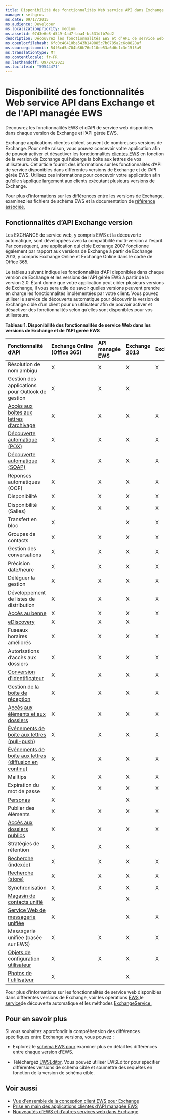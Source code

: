 ```yaml
---
title: Disponibilité des fonctionnalités Web service API dans Exchange et de l'API managée EWS
manager: sethgros
ms.date: 09/17/2015
ms.audience: Developer
ms.localizationpriority: medium
ms.assetid: 07d3e6e8-d549-4ad7-baa4-bc531dfb7dd2
description: Découvrez les fonctionnalités EWS et d’API de service web disponibles dans chaque version de Exchange et l’API gérée EWS.
ms.openlocfilehash: 6fc0c40410be543b149885c7b0785a2c6c8828af
ms.sourcegitcommit: 54f6cd5a704b36b76d110ee53a6d6c1c3e15f5a9
ms.translationtype: MT
ms.contentlocale: fr-FR
ms.lasthandoff: 09/24/2021
ms.locfileid: "59544471"
---
```

# <a name="web-service-api-feature-availability-in-exchange-and-the-ews-managed-api"></a>Disponibilité des fonctionnalités Web service API dans Exchange et de l'API managée EWS

Découvrez les fonctionnalités EWS et d’API de service web disponibles dans chaque version de Exchange et l’API gérée EWS.
  
Exchange applications clientes ciblent souvent de nombreuses versions de Exchange. Pour cette raison, vous pouvez concevoir votre application afin de pouvoir activer et désactiver les fonctionnalités [clientes EWS](ews-client-design-overview-for-exchange.md#EWSFeatures) en fonction de la version de Exchange qui héberge la boîte aux lettres de vos utilisateurs. Cet article fournit des informations sur les fonctionnalités d’API de service disponibles dans différentes versions de Exchange et de l’API gérée EWS. Utilisez ces informations pour concevoir votre application afin qu’elle s’applique largement aux clients exécutant plusieurs versions de Exchange. 
  
Pour plus d’informations sur les différences entre les versions de Exchange, examinez les fichiers de schéma EWS et la documentation de [référence associée.](https://msdn.microsoft.com/library/6c969133-6036-448b-af39-a3caf9917e98%28Office.15%29.aspx)
  
## <a name="api-features-by-exchange-version"></a>Fonctionnalités d’API Exchange version
<a name="bk_apifeatures"> </a>

Les EXCHANGE de service web, y compris EWS et la découverte automatique, sont développées avec la compatibilité multi-version à l’esprit. Par conséquent, une application qui cible Exchange 2007 fonctionne également par rapport aux versions de Exchange à partir de Exchange 2013, y compris Exchange Online et Exchange Online dans le cadre de Office 365. 
  
Le tableau suivant indique les fonctionnalités d’API disponibles dans chaque version de Exchange et les versions de l’API gérée EWS à partir de la version 2.0. Étant donné que votre application peut cibler plusieurs versions de Exchange, il vous sera utile de savoir quelles versions peuvent prendre en charge les fonctionnalités implémentées par votre client. Vous pouvez utiliser le service de découverte automatique pour découvrir la version de Exchange cible d’un client pour un utilisateur afin de pouvoir activer et désactiver des fonctionnalités selon qu’elles sont disponibles pour vos utilisateurs.
  
**Tableau 1. Disponibilité des fonctionnalités de service Web dans les versions de Exchange et de l’API gérée EWS**

|Fonctionnalité d’API|Exchange Online (Office 365)|API managée EWS|Exchange 2013|Exchange 2010 SP2|Exchange 2010 SP1|Exchange 2010|Exchange 2007 SP1|Exchange 2007|
|:-----|:-----|:-----|:-----|:-----|:-----|:-----|:-----|:-----|
|Résolution de nom ambigu  <br/> |X  <br/> |X  <br/> |X  <br/> |X  <br/> |X  <br/> |X  <br/> |X  <br/> |X  <br/> |
|Gestion des applications pour Outlook de gestion  <br/> |X  <br/> |X  <br/> |X  <br/> ||||||
|[Accès aux boîtes aux lettres d’archivage](archiving-in-ews-in-exchange.md) <br/> |X  <br/> |X  <br/> |X  <br/> |X  <br/> |X  <br/> ||||
|[Découverte automatique (POX)](autodiscover-for-exchange.md) <br/> |X  <br/> |X  <br/> |X  <br/> |X  <br/> |X  <br/> |X  <br/> |X  <br/> |X  <br/> |
|[Découverte automatique (SOAP)](autodiscover-for-exchange.md) <br/> |X  <br/> |X  <br/> |X  <br/> |X  <br/> |X  <br/> ||||
|Réponses automatiques (OOF)  <br/> |X  <br/> |X  <br/> |X  <br/> |X  <br/> |X  <br/> |X  <br/> |X  <br/> |X  <br/> |
|Disponibilité  <br/> |X  <br/> |X  <br/> |X  <br/> |X  <br/> |X  <br/> |X  <br/> |X  <br/> |X  <br/> |
|Disponibilité (Salles)  <br/> |X  <br/> |X  <br/> |X  <br/> |X  <br/> |X  <br/> |X  <br/> |||
|Transfert en bloc  <br/> |X  <br/> ||X  <br/> |X  <br/> |X  <br/> ||||
|Groupes de contacts  <br/> |X  <br/> |X  <br/> |X  <br/> |X  <br/> |X  <br/> |X  <br/> |||
|Gestion des conversations  <br/> |X  <br/> |X  <br/> |X  <br/> |X  <br/> |X  <br/> ||||
|Précision date/heure  <br/> |X  <br/> |X  <br/> |X  <br/> |X  <br/> |||||
|Déléguer la gestion  <br/> |X  <br/> |X  <br/> |X  <br/> |X  <br/> |X  <br/> |X  <br/> |X  <br/> ||
|Développement de listes de distribution  <br/> |X  <br/> |X  <br/> |X  <br/> |X  <br/> |X  <br/> |X  <br/> |X  <br/> |X  <br/> |
|[Accès au benne](deleting-items-by-using-ews-in-exchange.md) <br/> |X  <br/> |X  <br/> |X  <br/> |X  <br/> |X  <br/> |X  <br/> |||
|[eDiscovery](ediscovery-in-ews-in-exchange.md) <br/> |X  <br/> |X  <br/> |X  <br/> ||||||
|Fuseaux horaires améliorés  <br/> |X  <br/> |X  <br/> |X  <br/> |X  <br/> |X  <br/> |X  <br/> |||
|Autorisations d’accès aux dossiers  <br/> |X  <br/> |X  <br/> |X  <br/> |X  <br/> |X  <br/> |X  <br/> |X  <br/> ||
|[Conversion d’identificateur](ews-identifiers-in-exchange.md) <br/> |X  <br/> |X  <br/> |X  <br/> |X  <br/> |X  <br/> |X  <br/> |X  <br/> ||
|[Gestion de la boîte de réception](inbox-management-and-ews-in-exchange.md) <br/> |X  <br/> |X  <br/> |X  <br/> |X  <br/> |X  <br/> ||||
|[Accès aux éléments et aux dossiers](folders-and-items-in-ews-in-exchange.md) <br/> |X  <br/> |X  <br/> |X  <br/> |X  <br/> |X  <br/> |X  <br/> |X  <br/> |X  <br/> |
|[Événements de boîte aux lettres (pull-push)](notification-subscriptions-mailbox-events-and-ews-in-exchange.md) <br/> |X  <br/> |X  <br/> |X  <br/> |X  <br/> |X  <br/> |X  <br/> |X  <br/> |X  <br/> |
|[Événements de boîte aux lettres (diffusion en continu)](notification-subscriptions-mailbox-events-and-ews-in-exchange.md) <br/> |X  <br/> |X  <br/> |X  <br/> |X  <br/> |X  <br/> ||||
|Mailtips  <br/> |X  <br/> |X  <br/> |X  <br/> |X  <br/> |X  <br/> ||||
|Expiration du mot de passe  <br/> |X  <br/> |X  <br/> |X  <br/> |X  <br/> |||||
|[Personas](people-and-contacts-in-ews-in-exchange.md) <br/> |X  <br/> ||X  <br/> ||||||
|Publier des éléments  <br/> |X  <br/> |X  <br/> |X  <br/> |X  <br/> |X  <br/> |X  <br/> |X  <br/> ||
|[Accès aux dossiers publics](public-folder-access-with-ews-in-exchange.md) <br/> |X  <br/> |X  <br/> |X  <br/> |X  <br/> |X  <br/> |X  <br/> |X  <br/> ||
|Stratégies de rétention  <br/> |X  <br/> |X  <br/> |X  <br/> ||||||
|[Recherche (indexée)](search-and-ews-in-exchange.md) <br/> |X  <br/> |X  <br/> |X  <br/> |X  <br/> |X  <br/> |X  <br/> |||
|[Recherche (store)](search-and-ews-in-exchange.md) <br/> |X  <br/> |X  <br/> |X  <br/> |X  <br/> |X  <br/> |X  <br/> |X  <br/> |X  <br/> |
|[Synchronisation](mailbox-synchronization-and-ews-in-exchange.md) <br/> |X  <br/> |X  <br/> |X  <br/> |X  <br/> |X  <br/> |X  <br/> |X  <br/> |X  <br/> |
|[Magasin de contacts unifié](people-and-contacts-in-ews-in-exchange.md) <br/> |X  <br/> ||X  <br/> ||||||
|[Service Web de messagerie unifiée](https://msdn.microsoft.com/library/83afea8a-c716-41df-9eb2-e1000357afb6%28Office.15%29.aspx) <br/> |X  <br/> ||X  <br/> |X  <br/> |X  <br/> |X  <br/> |X  <br/> |X  <br/> |
|Messagerie unifiée (basée sur EWS)  <br/> |X  <br/> |X  <br/> |X  <br/> |X  <br/> |X  <br/> |X  <br/> |||
|[Objets de configuration utilisateur](persistent-application-settings-in-ews-in-exchange.md) <br/> |X  <br/> |X  <br/> |X  <br/> |X  <br/> |X  <br/> |X  <br/> |||
|[Photos de l'utilisateur](how-to-get-user-photos-by-using-ews-in-exchange.md) <br/> |X  <br/> ||X  <br/> ||||||
   
Pour plus d’informations sur les fonctionnalités de service web disponibles dans différentes versions de Exchange, voir les opérations [EWS,](https://msdn.microsoft.com/library/cf6fd871-9a65-4f34-8557-c8c71dd7ce09%28Office.15%29.aspx)le [service](https://msdn.microsoft.com/library/a01124a8-a8cf-4b80-8625-d7ee05690bca%28Office.15%29.aspx)de découverte automatique et les méthodes [ExchangeService.](https://msdn.microsoft.com/library/office/microsoft.exchange.webservices.data.exchangeservice_methods%28v=exchg.80%29.aspx)
  
## <a name="to-learn-more"></a>Pour en savoir plus
<a name="bk_apifeatures"> </a>

Si vous souhaitez approfondir la compréhension des différences spécifiques entre Exchange versions, vous pouvez :
  
- Explorez le [schéma EWS pour](https://msdn.microsoft.com/library/6c969133-6036-448b-af39-a3caf9917e98%28Office.15%29.aspx) examiner plus en détail les différences entre chaque version d’EWS. 
    
- Téléchargez [EWSEditor](http://ewseditor.codeplex.com/). Vous pouvez utiliser EWSEditor pour spécifier différentes versions de schéma cible et soumettre des requêtes en fonction de la version de schéma cible.
    
## <a name="see-also"></a>Voir aussi

- [Vue d'ensemble de la conception client EWS pour Exchange](ews-client-design-overview-for-exchange.md)   
- [Prise en main des applications clientes d'API managée EWS](get-started-with-ews-managed-api-client-applications.md) 
- [Nouveautés d’EWS et d’autres services web dans Exchange](whats-new-in-ews-and-other-web-services-in-exchange.md)
    

